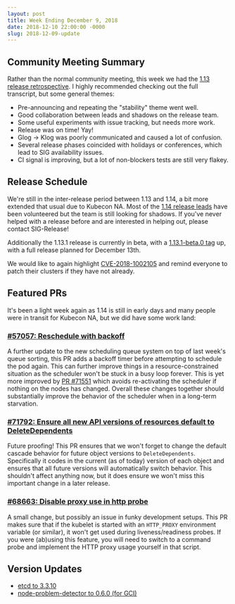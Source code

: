 ```yaml
---
layout: post
title: Week Ending December 9, 2018
date: 2018-12-10 22:00:00 -0000
slug: 2018-12-09-update
---
```


## Community Meeting Summary

Rather than the normal community meeting, this week we had the [1.13 release retrospective](http://bit.ly/k8s113-retro). I highly recommended checking out the full transcript, but some general themes:

* Pre-announcing and repeating the "stability" theme went well.
* Good collaboration between leads and shadows on the release team.
* Some useful experiments with issue tracking, but needs more work.
* Release was on time! Yay!
* Glog -> Klog was poorly communicated and caused a lot of confusion.
* Several release phases coincided with holidays or conferences, which lead to SIG availability issues.
* CI signal is improving, but a lot of non-blockers tests are still very flakey.

## Release Schedule

We're still in the inter-release period between 1.13 and 1.14, a bit more extended that usual due to Kubecon NA. Most of the [1.14 release leads](https://github.com/kubernetes/sig-release/blob/master/releases/release-1.14/release_team.md) have been volunteered but the team is still looking for shadows. If you've never helped with a release before and are interested in helping out, please contact SIG-Release!

Additionally the 1.13.1 release is currently in beta, with a [1.13.1-beta.0 tag](https://github.com/kubernetes/kubernetes/compare/v1.13.0...v1.13.1-beta.0) up, with a full release planned for December 13th.

We would like to again highlight [CVE-2018-1002105](https://nvd.nist.gov/vuln/detail/CVE-2018-1002105) and remind everyone to patch their clusters if they have not already.

## Featured PRs

It's been a light week again as 1.14 is still in early days and many people were in transit for Kubecon NA, but we did have some work land:

### [#57057: Reschedule with backoff](https://github.com/kubernetes/kubernetes/pull/57057)

A further update to the new scheduling queue system on top of last week's queue sorting, this PR adds a backoff timer before attempting to schedule the pod again. This can further improve things in a resource-constrained situation as the scheduler won't be stuck in a busy loop forever. This is yet more improved by [PR #71551](https://github.com/kubernetes/kubernetes/pull/71551) which avoids re-activating the scheduler if nothing on the nodes has changed. Overall these changes together should substantially improve the behavior of the scheduler when in a long-term starvation.

### [#71792: Ensure all new API versions of resources default to DeleteDependents](https://github.com/kubernetes/kubernetes/pull/71792)

Future proofing! This PR ensures that we won't forget to change the default cascade behavior for future object versions to `DeleteDependents`. Specifically it codes in the current (as of today) version of each object and ensures that all future versions will automatically switch behavior. This shouldn't affect anything now, but it does ensure we won't miss this important change in a later release.

### [#68663: Disable proxy use in http probe](https://github.com/kubernetes/kubernetes/pull/68663)

A small change, but possibly an issue in funky development setups. This PR makes sure that if the kubelet is started with an `HTTP_PROXY` environment variable (or similar), it won't get used during liveness/readiness probes. If you were (ab)using this feature, you will need to switch to a command probe and implement the HTTP proxy usage yourself in that script.

## Version Updates

* [etcd to 3.3.10](https://github.com/kubernetes/kubernetes/pull/71615)
* [node-problem-detector to 0.6.0 (for GCI)](https://github.com/kubernetes/kubernetes/pull/71522)
